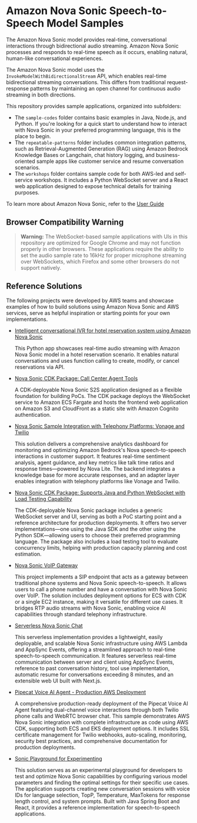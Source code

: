 # Amazon Nova Sonic Speech-to-Speech Model Samples 

The Amazon Nova Sonic model provides real-time, conversational interactions through bidirectional audio streaming. Amazon Nova Sonic processes and responds to real-time speech as it occurs, enabling natural, human-like conversational experiences.

The Amazon Nova Sonic model uses the `InvokeModelWithBidirectionalStream` API, which enables real-time bidirectional streaming conversations. This differs from traditional request-response patterns by maintaining an open channel for continuous audio streaming in both directions.

This repository provides sample applications, organized into subfolders:
- The `sample-codes` folder contains basic examples in Java, Node.js, and Python. If you're looking for a quick start to understand how to interact with Nova Sonic in your preferred programming language, this is the place to begin.
- The `repeatable-patterns` folder includes common integration patterns, such as Retrieval-Augmented Generation (RAG) using Amazon Bedrock Knowledge Bases or Langchain, chat history logging, and business-oriented sample apps like customer service and resume conversation scenarios.
- The `workshops` folder contains sample code for both AWS-led and self-service workshops. It includes a Python WebSocket server and a React web application designed to expose technical details for training purposes.

To learn more about Amazon Nova Sonic, refer to the [User Guide](https://docs.aws.amazon.com/nova/latest/userguide/speech.html)


## Browser Compatibility Warning
> **Warning:** The WebSocket-based sample applications with UIs in this repository are optimized for Google Chrome and may not function properly in other browsers. These applications require the ability to set the audio sample rate to 16kHz for proper microphone streaming over WebSockets, which Firefox and some other browsers do not support natively.

## Reference Solutions
The following projects were developed by AWS teams and showcase examples of how to build solutions using Amazon Nova Sonic and AWS services, serve as helpful inspiration or starting points for your own implementations.

- [Intelligent conversational IVR for hotel reservation system using Amazon Nova Sonic](https://github.com/aws-samples/genai-quickstart-pocs/tree/main/genai-quickstart-pocs-python/amazon-bedrock-nova-sonic-poc)

    This Python app showcases real-time audio streaming with Amazon Nova Sonic model in a hotel reservation scenario. It enables natural conversations and uses function calling to create, modify, or cancel reservations via API.

- [Nova Sonic CDK Package: Call Center Agent Tools](https://github.com/aws-samples/sample-s2s-cdk-agent)

    A CDK-deployable Nova Sonic S2S application designed as a flexible foundation for building PoCs. The CDK package deploys the WebSocket service to Amazon ECS Fargate and hosts the frontend web application on Amazon S3 and CloudFront as a static site with Amazon Cognito authentication.

- [Nova Sonic Sample Integration with Telephony Platforms: Vonage and Twilio](https://github.com/aws-samples/sample-sonic-contact-center-with-telephony)

    This solution delivers a comprehensive analytics dashboard for monitoring and optimizing Amazon Bedrock's Nova speech-to-speech interactions in customer support. It features real-time sentiment analysis, agent guidance, and key metrics like talk time ratios and response times—powered by Nova Lite. The backend integrates a knowledge base for more accurate responses, and an adapter layer enables integration with telephony platforms like Vonage and Twilio.

- [Nova Sonic CDK Package: Supports Java and Python WebSocket with Load Testing Capability](https://github.com/aws-samples/generative-ai-cdk-constructs-samples/tree/main/samples/speech-to-speech)

    The CDK-deployable Nova Sonic package includes a generic WebSocket server and UI, serving as both a PoC starting point and a reference architecture for production deployments. It offers two server implementations—one using the Java SDK and the other using the Python SDK—allowing users to choose their preferred programming language. The package also includes a load testing tool to evaluate concurrency limits, helping with production capacity planning and cost estimation.

- [Nova Sonic VoIP Gateway](https://github.com/aws-samples/sample-s2s-voip-gateway/tree/main)

    This project implements a SIP endpoint that acts as a gateway between traditional phone systems and Nova Sonic speech-to-speech. It allows users to call a phone number and have a conversation with Nova Sonic over VoIP. The solution includes deployment options for ECS with CDK or a single EC2 instance, making it versatile for different use cases. It bridges RTP audio streams with Nova Sonic, enabling voice AI capabilities through standard telephony infrastructure.

- [Serverless Nova Sonic Chat](https://github.com/aws-samples/sample-serverless-nova-sonic-chat)

    This serverless implementation provides a lightweight, easily deployable, and scalable Nova Sonic infrastructure using AWS Lambda and AppSync Events, offering a streamlined approach to real-time speech-to-speech communication. It features serverless real-time communication between server and client using AppSync Events, reference to past conversation history, tool use implementation, automatic resume for conversations exceeding 8 minutes, and an extensible web UI built with Next.js.

  
- [Pipecat Voice AI Agent - Production AWS Deployment](sample-codes/pipecat-voice-agent/)

    A comprehensive production-ready deployment of the Pipecat Voice AI Agent featuring dual-channel voice interactions through both Twilio phone calls and WebRTC browser chat. This sample demonstrates AWS Nova Sonic integration with complete infrastructure as code using AWS CDK, supporting both ECS and EKS deployment options. It includes SSL certificate management for Twilio webhooks, auto-scaling, monitoring, security best practices, and comprehensive documentation for production deployments.

- [Sonic Playground for Experimenting](https://github.com/aws-samples/sample-sonic-java-playground)

    This solution serves as an experimental playground for developers to test and optimize Nova Sonic capabilities by configuring various model parameters and finding the optimal settings for their specific use cases. The application supports creating new conversation sessions with voice IDs for language selection, TopP, Temperature, MaxTokens for response length control, and system prompts. Built with Java Spring Boot and React, it provides a reference implementation for speech-to-speech applications.
